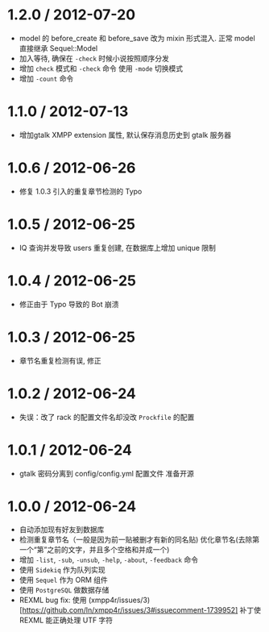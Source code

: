 
1.2.0 / 2012-07-20 
==================

  * model 的 before_create 和 before_save 改为 mixin 形式混入. 正常 model 直接继承 Sequel::Model
  * 加入等待, 确保在 `-check` 时候小说按照顺序分发
  * 增加 `check` 模式和 `-check` 命令 使用 `-mode` 切换模式
  * 增加 `-count` 命令

1.1.0 / 2012-07-13 
==================

  * 增加gtalk XMPP extension 属性, 默认保存消息历史到 gtalk 服务器

1.0.6 / 2012-06-26 
==================

  * 修复 1.0.3 引入的重复章节检测的 Typo

1.0.5 / 2012-06-25 
==================

  * IQ 查询并发导致 users 重复创建, 在数据库上增加 unique 限制

1.0.4 / 2012-06-25 
==================

  * 修正由于 Typo 导致的 Bot 崩溃

1.0.3 / 2012-06-25 
==================

  * 章节名重复检测有误, 修正

1.0.2 / 2012-06-24 
==================

  * 失误：改了 rack 的配置文件名却没改 `Prockfile` 的配置


1.0.1 / 2012-06-24 
==================

  * gtalk 密码分离到 config/config.yml 配置文件 准备开源

1.0.0 / 2012-06-24 
==================

  * 自动添加现有好友到数据库
  * 检测重复章节名（一般是因为前一贴被删才有新的同名贴) 优化章节名(去除第一个“第”之前的文字，并且多个空格和并成一个)
  * 增加 `-list`, `-sub`, `-unsub`, `-help`, `-about`, `-feedback` 命令
  * 使用 `Sidekiq` 作为队列实现
  * 使用 `Sequel` 作为 ORM 组件
  * 使用 `PostgreSQL` 做数据存储
  * REXML bug fix: 使用
  	(xmpp4r/issues/3)[https://github.com/ln/xmpp4r/issues/3#issuecomment-1739952] 补丁使 REXML 能正确处理 UTF 字符
